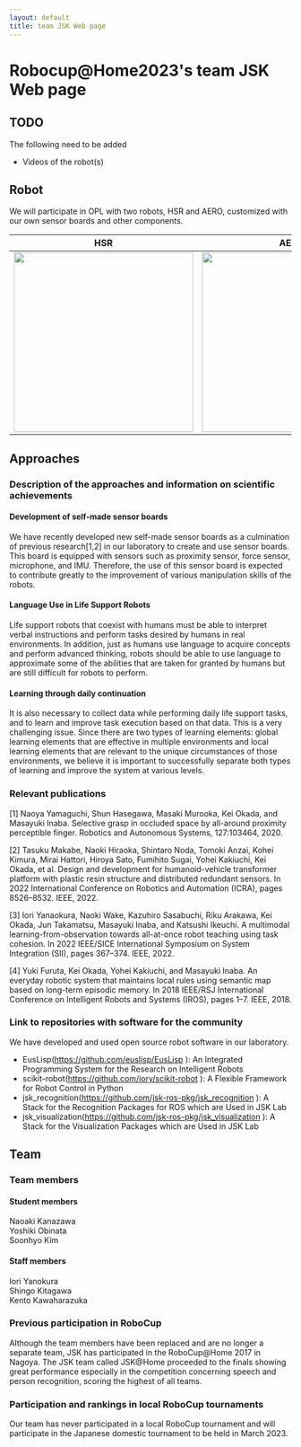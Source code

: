 ```yaml
---
layout: default
title: team JSK Web page
---
```


# Robocup@Home2023's team JSK Web page

## TODO
The following need to be added

* Videos of the robot(s)

## Robot

We will participate in OPL with two robots, HSR and AERO, customized with our own sensor boards and other components.  

| HSR | AERO |
| -- | -- |
| <img src="https://user-images.githubusercontent.com/38127823/206926553-aab0e839-a0c4-4029-b184-328016057b72.jpg" width="320px"> | <img src="https://user-images.githubusercontent.com/38127823/206926422-c34efc73-2fe3-4d1e-af9a-f50092f1f65c.jpg" width="320px"> |


## Approaches

### Description of the approaches and information on scientific achievements

#### Development of self-made sensor boards
We have recently developed new self-made sensor boards as a culmination of previous research[1,2] in our laboratory to create and use sensor boards. This board is equipped with sensors such as proximity sensor, force sensor, microphone, and IMU. Therefore, the use of this sensor board is expected to contribute greatly to the improvement of various manipulation skills of the robots.

#### Language Use in Life Support Robots
Life support robots that coexist with humans must be able to interpret verbal instructions and perform tasks desired by humans in real environments. In addition, just as humans use language to acquire concepts and perform advanced thinking, robots should be able to use language to approximate some of the abilities that are taken for granted by humans but are still difficult for robots to perform.

#### Learning through daily continuation
It is also necessary to collect data while performing daily life support tasks, and to learn and improve task execution based on that data. This is a very challenging issue. Since there are two types of learning elements: global learning elements that are effective in multiple environments and local learning elements that are relevant to the unique circumstances of those environments, we believe it is important to successfully separate both types of learning and improve the system at various levels.

### Relevant publications

[1] Naoya Yamaguchi, Shun Hasegawa, Masaki Murooka, Kei Okada, and Masayuki Inaba. Selective grasp in occluded space by all-around proximity perceptible finger. Robotics and Autonomous Systems, 127:103464, 2020.  

[2] Tasuku Makabe, Naoki Hiraoka, Shintaro Noda, Tomoki Anzai, Kohei Kimura, Mirai Hattori, Hiroya Sato, Fumihito Sugai, Yohei Kakiuchi, Kei Okada, et al. Design and development for humanoid-vehicle transformer platform with plastic resin structure and distributed redundant sensors. In 2022 International Conference on Robotics and Automation (ICRA), pages 8526–8532. IEEE, 2022.  

[3] Iori Yanaokura, Naoki Wake, Kazuhiro Sasabuchi, Riku Arakawa, Kei Okada, Jun Takamatsu, Masayuki Inaba, and Katsushi Ikeuchi. A multimodal learning-from-observation towards all-at-once robot teaching using task cohesion. In 2022 IEEE/SICE International Symposium on System Integration (SII), pages 367–374. IEEE, 2022.  

[4] Yuki Furuta, Kei Okada, Yohei Kakiuchi, and Masayuki Inaba. An everyday robotic system that maintains local rules using semantic map based on long-term episodic memory. In 2018 IEEE/RSJ International Conference on Intelligent Robots and Systems (IROS), pages 1–7. IEEE, 2018.

### Link to repositories with software for the community

We have developed and used open source robot software in our laboratory.

- EusLisp(https://github.com/euslisp/EusLisp ): An Integrated Programming System for the Research on Intelligent Robots
- scikit-robot(https://github.com/iory/scikit-robot ): A Flexible Framework for Robot Control in Python
- jsk_recognition(https://github.com/jsk-ros-pkg/jsk_recognition ): A Stack for the Recognition Packages for ROS which are Used in JSK Lab
- jsk_visualization(https://github.com/jsk-ros-pkg/jsk_visualization ): A Stack for the Visualization Packages which are Used in JSK Lab 

## Team

### Team members
#### Student members
Naoaki Kanazawa  
Yoshiki Obinata  
Soonhyo Kim  

#### Staff members
Iori Yanokura  
Shingo Kitagawa  
Kento Kawaharazuka  

### Previous participation in RoboCup

Although the team members have been replaced and are no longer a separate team, JSK has participated in the RoboCup@Home 2017 in Nagoya. The JSK team called JSK@Home proceeded to the finals showing great performance especially in the competition concerning speech and person recognition, scoring the highest of all teams.

### Participation and rankings in local RoboCup tournaments

Our team has never participated in a local RoboCup tournament and will participate in the Japanese domestic tournament to be held in March 2023.